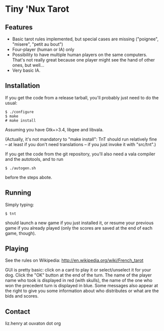 Tiny 'Nux Tarot
===============

Features
--------
* Basic tarot rules implemented, but special cases are missing
  ("poignee", "misere", "petit au bout")
* Four-player (human or IA) only
* Possibility to have multiple human players on the same
  computers. That's not really great because one player might see the
  hand of other ones, but well...  
* Very basic IA.




Installation
------------
If you get the code from a release tarball, you'll probably just need
to do the usual:

    $ ./configure
    $ make
    # make install
    
Assuming you have Gtk+>3.4, libgee and libvala.

(Actually, it's not mandatory to "make install": TnT should run
relatively fine – at least if you don't need translations – if you
just invoke it with "src/tnt".)

If you get the code from the git repository, you'll also need a vala
compiler and the autotools, and to run 

    $ ./autogen.sh

before the steps abote.

Running
-------
Simply typing:

    $ tnt
    
should launch a new game if you just installed it, or resume your
previous game if you already played (only the scores are saved at the
end of each game, though).
    
Playing
-------
See the rules on Wikipedia: http://en.wikipedia.org/wiki/French_tarot

GUI is pretty basic: click on a card to play it or select/unselect it
for your dog. Click the "OK" button at the end of the turn. The
name of the player name who took is displayed in red (with skulls),
the name of the one who won the precedent turn is displayed in
blue. Some messages also appear at the right to give you some
information about who distributes or what are the bids and scores.

Contact
-------
liz.henry at ouvaton dot org
